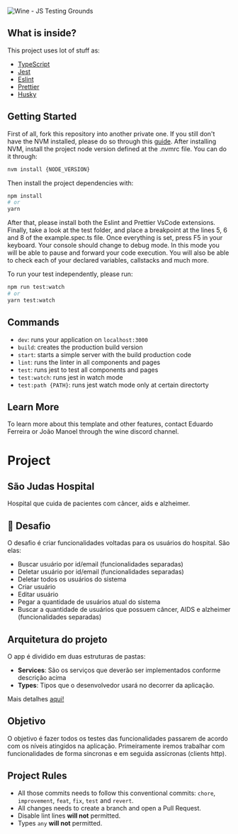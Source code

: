 ![Wine - JS Testing Grounds](https://img.wine.com.br/logo/wine/black/wine.svg)

## What is inside?

This project uses lot of stuff as:

- [TypeScript](https://www.typescriptlang.org/)
- [Jest](https://jestjs.io/)
- [Eslint](https://eslint.org/)
- [Prettier](https://prettier.io/)
- [Husky](https://github.com/typicode/husky)

## Getting Started

First of all, fork this repository into another private one. If you still don't
have the NVM installed, please do so through this [guide](https://heynode.com/tutorial/install-nodejs-locally-nvm/).
After installing NVM, install the project node version defined at the .nvmrc
file. You can do it through:

```sh
nvm install {NODE_VERSION}
```

Then install the project dependencies with:

```sh
npm install
# or
yarn
```

After that, please install both the Eslint and Prettier VsCode extensions.
Finally, take a look at the test folder, and place a breakpoint at the lines 5,
6 and 8 of the example.spec.ts file. Once everything is set, press F5 in your
keyboard. Your console should change to debug mode. In this mode you will be
able to pause and forward your code execution. You will also be able to check each
of your declared variables, callstacks and much more.

To run your test independently, please run:

```sh
npm run test:watch
# or
yarn test:watch
```

## Commands

- `dev`: runs your application on `localhost:3000`
- `build`: creates the production build version
- `start`: starts a simple server with the build production code
- `lint`: runs the linter in all components and pages
- `test`: runs jest to test all components and pages
- `test:watch`: runs jest in watch mode
- `test:path {PATH}`: runs jest watch mode only at certain directorty 

## Learn More

To learn more about this template and other features, contact Eduardo Ferreira or João Manoel
through the wine discord channel.

# Project

## São Judas Hospital
Hospital que cuida de pacientes com câncer, aids e alzheimer. 

## 🚀 Desafio 
O desafio é criar funcionalidades voltadas para os usuários do hospital. São elas:
- Buscar usuário por id/email (funcionalidades separadas)
- Deletar usuário por id/email (funcionalidades separadas)
- Deletar todos os usuários do sistema
- Criar usuário
- Editar usuário
- Pegar a quantidade de usuários atual do sistema
- Buscar a quantidade de usuários que possuem câncer, AIDS e alzheimer (funcionalidades separadas)

## Arquitetura do projeto
O app é dividido em duas estruturas de pastas:
- **Services**: São os serviços que deverão ser implementados conforme descrição acima
- **Types**: Tipos que o desenvolvedor usará no decorrer da aplicação.

Mais detalhes [aqui!](https://whimsical.com/PxAkk45kKMd6CazfV79eif)

## Objetivo
O objetivo é fazer todos os testes das funcionalidades passarem de acordo com os níveis atingidos na aplicação.
Primeiramente iremos trabalhar com funcionalidades de forma sincronas e em seguida assícronas (clients http).

## Project Rules
- All those commits needs to follow this conventional commits: `chore`, `improvement`, `feat`, `fix`, `test` and `revert`.
- All changes needs to create a branch and open a Pull Request.
- Disable lint lines **will not** permitted.
- Types `any` **will not** permitted.